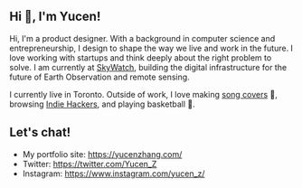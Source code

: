 ## Hi 👋, I'm Yucen!

Hi, I'm a product designer. With a background in computer science and entrepreneurship, I design to shape the way we live and work in the future. I love working with startups and think deeply about the right problem to solve. I am currently at [SkyWatch](https://www.skywatch.com/), building the digital infrastructure for the future of Earth Observation and remote sensing.

I currently live in Toronto. Outside of work, I love making [song covers](https://www.notion.so/Music-fa8f5e1f65584ae28a85c6a905a3b842) 🎤,  browsing [Indie Hackers](https://www.indiehackers.com/), and playing basketball 🏀.

## Let's chat!
- My portfolio site: https://yucenzhang.com/ 
- Twitter: https://twitter.com/Yucen_Z
- Instagram: https://www.instagram.com/yucen_z/
